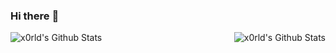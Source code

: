 <!--
**x0rld/x0rld** is a ✨ _special_ ✨ repository because its `README.md` (this file) appears on your GitHub profile.

Here are some ideas to get you started:

- 🔭 I’m currently working on ...
- 🌱 I’m currently learning ...
- 👯 I’m looking to collaborate on ...
- 🤔 I’m looking for help with ...
- 💬 Ask me about ...
- 📫 How to reach me: ...
- 😄 Pronouns: ...
- ⚡ Fun fact: ...
-->
### Hi there :wave:

<img align="left" alt="x0rld's Github Stats" src="https://github-readme-stats-git-masterrstaa-rickstaa.vercel.app/api/top-langs/?username=x0rld&show_icons=true&hide_border=true" />

<img align="right" alt="x0rld's Github Stats" src="https://github-readme-stats-git-masterrstaa-rickstaa.vercel.app/api?username=x0rld&show_icons=true&hide_border=true" />
